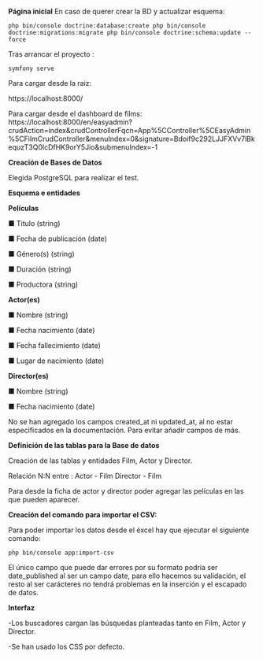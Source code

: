 **Página inicial**
En caso de querer crear la BD y actualizar esquema:

`php bin/console doctrine:database:create
php bin/console doctrine:migrations:migrate
php bin/console doctrine:schema:update --force`

Tras arrancar el proyecto :

`symfony serve`

Para cargar desde la raiz:

https://localhost:8000/


Para cargar desde el dashboard de films:
https://localhost:8000/en/easyadmin?crudAction=index&crudControllerFqcn=App%5CController%5CEasyAdmin%5CFilmCrudController&menuIndex=0&signature=Bdoif9c292LJJFXVv7lBkequzT3Q0lcDfHK9orY5Jio&submenuIndex=-1


**Creación de Bases de Datos**

Elegida PostgreSQL para realizar el test.

**Esquema e entidades**

**Películas**

■ Titulo (string)

■ Fecha de publicación (date)

■ Género(s) (string)

■ Duración (string)

■ Productora (string)


**Actor(es)**

■ Nombre (string)
 
■ Fecha nacimiento (date)

■ Fecha fallecimiento (date)

■ Lugar de nacimiento (date)

**Director(es)**

■ Nombre (string)

■ Fecha nacimiento (date)

No se han agregado los campos created_at ni updated_at, al no estar especificados en la documentación. 
Para evitar añadir campos de más.

**Definición de las tablas para la Base de datos**

Creación de las tablas y entidades Film, Actor y Director.

Relación N:N entre :
Actor - Film
Director - Film

Para desde la ficha de actor y director poder agregar las películas en las que pueden aparecer.

**Creación del comando para importar el CSV:**

Para poder importar los datos desde el éxcel hay que ejecutar el siguiente comando:

`php bin/console app:import-csv`

El único campo que puede dar errores por su formato podría ser date_published al ser un campo date, para ello
hacemos su validación, el resto al ser carácteres no tendrá problemas en la inserción y el escapado de datos.

**Interfaz**

-Los buscadores cargan las búsquedas planteadas tanto en Film, Actor y Director.

-Se han usado los CSS por defecto.

